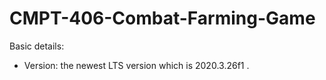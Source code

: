 # CMPT-406-Combat-Farming-Game
Basic details: 
  - Version: the newest LTS version which is 2020.3.26f1 .
